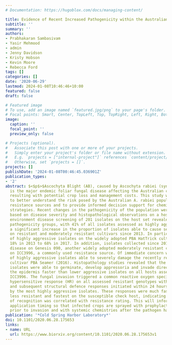 ```yaml
---
# Documentation: https://hugoblox.com/docs/managing-content/

title: Evidence of Recent Increased Pathogenicity within the Australian Ascochyta rabiei Population
subtitle: ''
summary: ''
authors:
- Prabhakaran Sambasivam
- Yasir Mehmood
- admin
- Jenny Davidson
- Kristy Hobson
- Kevin Moore
- Rebecca Ford
tags: []
categories: []
date: '2020-06-29'
lastmod: 2024-01-08T10:46:46+10:00
featured: false
draft: false

# Featured image
# To use, add an image named `featured.jpg/png` to your page's folder.
# Focal points: Smart, Center, TopLeft, Top, TopRight, Left, Right, BottomLeft, Bottom, BottomRight.
image:
  caption: ''
  focal_point: ''
  preview_only: false

# Projects (optional).
#   Associate this post with one or more of your projects.
#   Simply enter your project's folder or file name without extension.
#   E.g. `projects = ["internal-project"]` references `content/project/deep-learning/index.md`.
#   Otherwise, set `projects = []`.
projects: []
publishDate: '2024-01-08T00:46:45.036901Z'
publication_types:
- '2'
abstract: $<$p$>$Ascochyta Blight (AB), caused by Ascochyta rabiei (syn Phoma rabiei),
  is the major endemic foliar fungal disease affecting the Australian chickpea industry,
  resulting with potential crop loss and management costs. This study was conducted
  to better understand the risk posed by the Australian A. rabiei population to current
  resistance sources and to provide informed decision support for chemical control
  strategies. Recent changes in the pathogenicity of the population were proposed
  based on disease severity and histopathological observations on a host set. Controlled
  environment disease screening of 201 isolates on the host set revealed distinct
  pathogenicity groups, with 41% of all isolates assessed as highly aggressive and
  a significant increase in the proportion of isolates able to cause severe damage
  on resistant and moderately resistant cultivars since 2013. In particular, the frequency
  of highly aggressive isolates on the widely adopted PBA HatTrick cultivar rose from
  18% in 2013 to 68% in 2017. In addition, isolates collected since 2016 caused severe
  disease on Genesis 090, another widely adopted moderately resistant cultivar and
  on ICC3996, a commonly used resistance source. Of immediate concern was the 10%
  of highly aggressive isolates able to severely damage the recently released resistant
  cultivar PBA Seamer (2016). Histopathology studies revealed that the most aggressive
  isolates were able to germinate, develop appressoria and invade directly through
  the epidermis faster than lower aggressive isolates on all hosts assessed, including
  ICC3996. The fungal invasion triggered a common reactive oxygen species (ROS) and
  hypersensitive response (HR) on all assessed resistant genotypes with initial biochemical
  and subsequent structural defence responses initiated within 24 hours of inoculation
  by the most highly aggressive isolates. These responses were much faster on the
  less resistant and fastest on the susceptible check host, indicating that speed
  of recognition was correlated with resistance rating. This will inform fungicide
  application timing so that infected crops are sprayed with prophylactic chemistries
  prior to invasion and with systemic chemistries after the pathogen has invaded.$<$/p$>$
publication: '*Cold Spring Harbor Laboratory*'
doi: 10.1101/2020.06.28.175653
links:
- name: URL
  url: https://www.biorxiv.org/content/10.1101/2020.06.28.175653v1
---
```

